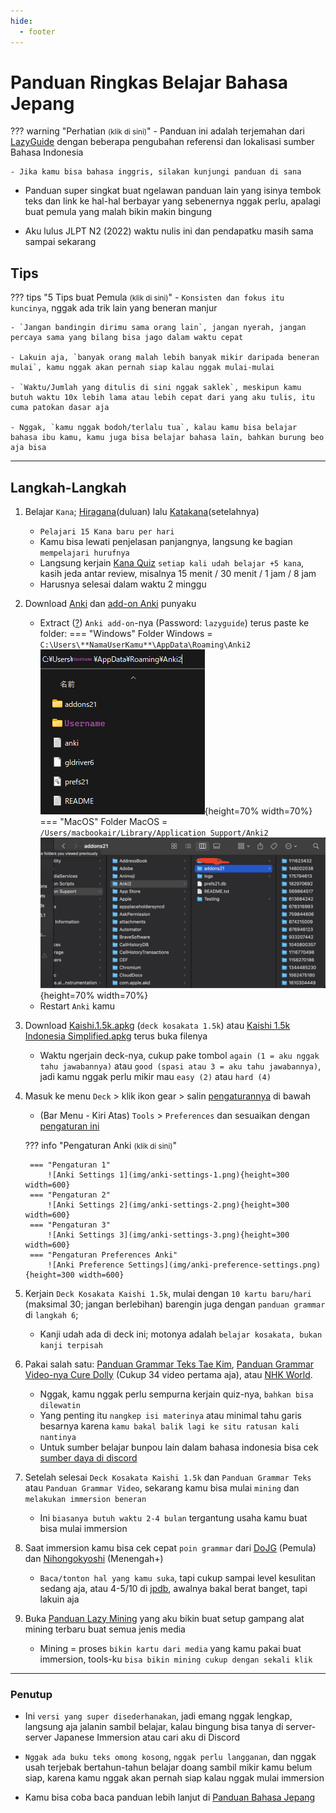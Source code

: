```yaml
---
hide:
  - footer
---
```

# Panduan Ringkas Belajar Bahasa Jepang

??? warning "Perhatian <small>(klik di sini)</small>"
    - Panduan ini adalah terjemahan dari [LazyGuide](https://lazyguidejp.github.io/jp-lazy-guide/conciseGuideToJumpstartJP/) dengan beberapa pengubahan referensi dan lokalisasi sumber Bahasa Indonesia

    - Jika kamu bisa bahasa inggris, silakan kunjungi panduan di sana

- Panduan super singkat buat ngelawan panduan lain yang isinya tembok teks dan link ke hal-hal berbayar yang sebenernya nggak perlu, apalagi buat pemula yang malah bikin makin bingung

- Aku lulus JLPT N2 (2022) waktu nulis ini dan pendapatku masih sama sampai sekarang

## Tips

??? tips "5 Tips buat Pemula <small>(klik di sini)</small>"
    - `Konsisten dan fokus itu kuncinya`, nggak ada trik lain yang beneran manjur

    - `Jangan bandingin dirimu sama orang lain`, jangan nyerah, jangan percaya sama yang bilang bisa jago dalam waktu cepat

    - Lakuin aja, `banyak orang malah lebih banyak mikir daripada beneran mulai`, kamu nggak akan pernah siap kalau nggak mulai-mulai

    - `Waktu/Jumlah yang ditulis di sini nggak saklek`, meskipun kamu butuh waktu 10x lebih lama atau lebih cepat dari yang aku tulis, itu cuma patokan dasar aja

    - Nggak, `kamu nggak bodoh/terlalu tua`, kalau kamu bisa belajar bahasa ibu kamu, kamu juga bisa belajar bahasa lain, bahkan burung beo aja bisa

---

## Langkah-Langkah

1. Belajar `Kana`; [Hiragana](https://youtu.be/icK6kVTegDA/)(duluan) lalu [Katakana](https://youtu.be/5lC9rhjrHxU?/)(setelahnya)
    - `Pelajari 15 Kana baru per hari`
    - Kamu bisa lewati penjelasan panjangnya, langsung ke bagian `mempelajari hurufnya`
    - Langsung kerjain [Kana Quiz](https://kana-quiz.tofugu.com/) `setiap kali udah belajar +5 kana`, kasih jeda antar review, misalnya 15 menit / 30 menit / 1 jam / 8 jam
    - Harusnya selesai dalam waktu 2 minggu

2. Download [Anki](https://apps.ankiweb.net/) dan [add-on Anki](https://drive.google.com/drive/folders/1dfmYAp0eg_bhhAkohUISYaS6B6QOBtww?usp=sharing) punyaku
    - Extract ([?](https://www.webhostinghub.com/help/learn/website/managing-files/extract-file)) `Anki add-on`-nya (Password: `lazyguide`) terus paste ke folder:
    === "Windows"
        Folder Windows = `C:\Users\**NamaUserKamu**\AppData\Roaming\Anki2`
        ![Anki Addons Win](img/addons-directory.png){height=70% width=70%} 
    === "MacOS"
        Folder MacOS = `/Users/macbookair/Library/Application Support/Anki2`
        ![Anki Addons Mac](img/addons-directory-mac.jpg){height=70% width=70%}
    - Restart `Anki` kamu

3. Download [Kaishi.1.5k.apkg](https://github.com/donkuri/Kaishi/releases/latest) (`deck kosakata 1.5k`) atau [Kaishi 1.5k Indonesia Simplified.apkg](https://github.com/yaaacha/Yaacha-Anki-Deck-Archive/blob/main/Kaishi%201.5k%20Indonesia%20Simplified.apkg) terus buka filenya
    - Waktu ngerjain deck-nya, cukup pake tombol `again (1 = aku nggak tahu jawabannya)` atau `good (spasi atau 3 = aku tahu jawabannya)`, jadi kamu nggak perlu mikir mau `easy (2)` atau `hard (4)`

4. Masuk ke menu `Deck` > klik ikon gear > salin [pengaturannya](panduan-ringkas-JP.md/#__tabbed_2_1) di bawah
    - (Bar Menu - Kiri Atas) `Tools` > `Preferences` dan sesuaikan dengan [pengaturan ini](panduan-ringkas-JP.md/#__tabbed_2_5)

    ??? info "Pengaturan Anki <small>(klik di sini)</small>"
    
        === "Pengaturan 1"
            ![Anki Settings 1](img/anki-settings-1.png){height=300 width=600}
        === "Pengaturan 2"
            ![Anki Settings 2](img/anki-settings-2.png){height=300 width=600}
        === "Pengaturan 3"
            ![Anki Settings 3](img/anki-settings-3.png){height=300 width=600}
        === "Pengaturan Preferences Anki"
            ![Anki Preference Settings](img/anki-preference-settings.png){height=300 width=600}

5. Kerjain `Deck Kosakata Kaishi 1.5k`, mulai dengan `10 kartu baru/hari` (maksimal 30; jangan berlebihan) barengin juga dengan `panduan grammar` di `langkah 6`;
    - Kanji udah ada di deck ini; motonya adalah `belajar kosakata, bukan kanji terpisah`

6. Pakai salah satu: [Panduan Grammar Teks Tae Kim](https://guidetojapanese.org/learn/grammar/basic), [Panduan Grammar Video-nya Cure Dolly](https://www.youtube.com/playlist?list=PLg9uYxuZf8x_A-vcqqyOFZu06WlhnypWj) (Cukup 34 video pertama aja), atau [NHK World](https://www3.nhk.or.jp/nhkworld/lesson/indonesian/learn/list/).
    - Nggak, kamu nggak perlu sempurna kerjain quiz-nya, `bahkan bisa dilewatin`
    - Yang penting itu `nangkep isi materinya` atau minimal tahu garis besarnya karena `kamu bakal balik lagi ke situ ratusan kali nantinya`
    - Untuk sumber belajar bunpou lain dalam bahasa indonesia bisa cek [sumber daya di discord](https://discord.com/channels/1370274344571240552/1394673355910545471/1394673744546369577)

7. Setelah selesai `Deck Kosakata Kaishi 1.5k` dan `Panduan Grammar Teks` atau `Panduan Grammar Video`, sekarang kamu bisa mulai `mining` dan `melakukan immersion beneran`
    - Ini `biasanya butuh waktu 2-4 bulan` tergantung usaha kamu buat bisa mulai immersion

8. Saat immersion kamu bisa cek cepat `poin grammar` dari [DoJG](https://dojglite.github.io/main/) (Pemula) dan [Nihongokyoshi](https://nihongokyoshi-net.com/jlpt-grammars/) (Menengah+)
    - `Baca/tonton hal yang kamu suka`, tapi cukup sampai level kesulitan sedang aja, atau 4-5/10 di [jpdb](https://jpdb.io/), awalnya bakal berat banget, tapi lakuin aja

9. Buka [Panduan Lazy Mining](index.md) yang aku bikin buat setup gampang alat mining terbaru buat semua jenis media
    - Mining = proses `bikin kartu dari media` yang kamu pakai buat immersion, tools-ku `bisa bikin mining cukup dengan sekali klik`

---

### Penutup

- Ini `versi yang super disederhanakan`, jadi emang nggak lengkap, langsung aja jalanin sambil belajar, kalau bingung bisa tanya di server-server Japanese Immersion atau cari aku di Discord

- `Nggak ada buku teks omong kosong`, `nggak perlu langganan`, dan nggak usah terjebak bertahun-tahun belajar doang sambil mikir kamu belum siap, karena kamu nggak akan pernah siap kalau nggak mulai immersion

- Kamu bisa coba baca panduan lebih lanjut di [Panduan Bahasa Jepang](panduan.md)

